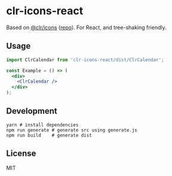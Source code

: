 # clr-icons-react

Based on [@clr/icons](https://www.npmjs.com/package/@clr/icons) ([repo](https://github.com/vmware/clarity)). For React, and tree-shaking friendly.

## Usage

```jsx
import ClrCalendar from 'clr-icons-react/dist/ClrCalendar';

const Example = () => (
  <div>
    <ClrCalendar />
  </div>
);
```

## Development

```
yarn # install dependencies
npm run generate # generate src using generate.js
npm run build    # generate dist
```

## License

MIT
